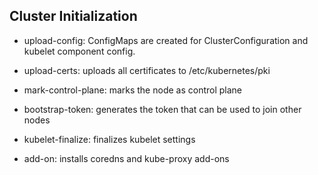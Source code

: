 
## Cluster Initialization

* upload-config:
    ConfigMaps are created for ClusterConfiguration and kubelet component config.

* upload-certs:
    uploads all certificates to /etc/kubernetes/pki

* mark-control-plane:
    marks the node as control plane

* bootstrap-token:
    generates the token that can be used to join other nodes

* kubelet-finalize:
    finalizes kubelet settings

* add-on:
    installs coredns and kube-proxy add-ons